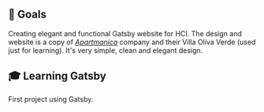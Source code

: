 ## 🚀 Goals

Creating elegant and functional Gatsby website for HCI.
The design and website is a copy of [*Apartmanica*](https://www.apartmanica.com/) company and their Villa Oliva Verde (used just for learning). It's very simple, clean and elegant design.


## 🎓 Learning Gatsby

First project using Gatsby.
